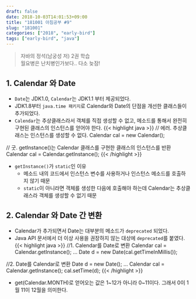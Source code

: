 ```yaml
---
draft: false
date: 2018-10-03T14:01:53+09:00
title: "181001 아침공부 #9"
slug: "181001"
categories: ["2018", "early-bird"]
tags: ["early-bird", "java"]
---
```


>자바의 정석(남궁성 저) 2권 학습  
>월요병은 난치병인가보다.. 다소 늦잠!

## 1. Calendar 와 Date
- `Date`는 JDK1.0, `Calendar`는 JDK1.1 부터 제공되었다.
- JDK1.8부터 `java.time 패키지`로 Calendar와 Date의 단점을 개선한 클래스들이 추가되었다.
- `Calendar`는 추상클래스라서 객체를 직접 생성할 수 없고, 메소드를 통해서 완전히 구현된 클래스의 인스턴스를 얻어야 한다.
{{< highlight java >}}
// 에러. 추상클래스는 인스턴스를 생성할 수 없다.
Calendar cal = new Calendar(); 

// 굿. getInstance()는 Calendar 클래스를 구현한 클래스의 인스턴스를 반환
Calendar cal = Calendar.getInstance();
{{< /highlight >}}
- `getInstance()`가 `static`인 이유
  - 메소드 내의 코드에서 인스턴스 변수를 사용하거나 인스턴스 메소드를 호출하지 않기 때문
  - `static`이 아니라면 객체를 생성한 다음에 호출해야 하는데 Calendar는 추상클래스라 객체를 생성할 수 없기 때문

## 2. Calendar 와 Date 간 변환
- Calendar가 추가되면서 Date는 대부분의 메소드가 `deprecated` 되었다.
- Java API 문서에서 더 이상 사용을 권장하지 않는 대상에 `deprecated`를 붙였다.
{{< highlight java >}}
//1. Calendar를 Date로 변환
    Calendar cal = Calendar.getInstance();
      ...
    Date d = new Date(cal.getTimeInMillis());

//2. Date를 Calendar로 변환
    Date d = new Date();
      ...
    Calendar cal = Calendar.getInstance();
    cal.setTime(d);
{{< /highlight >}}
- get(Calendar.MONTH)로 얻어오는 값은 1\~12가 아니라 0\~11이다. 그래서 0이 1월 11이 12월을 의미한다.
